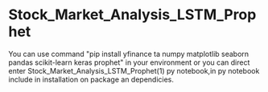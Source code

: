 # Stock_Market_Analysis_LSTM_Prophet

You can use command "pip install yfinance ta numpy matplotlib seaborn pandas scikit-learn keras prophet" in your environment or you can direct enter Stock_Market_Analysis_LSTM_Prophet(1) py notebook,in py notebook include in installation on package an dependicies.
